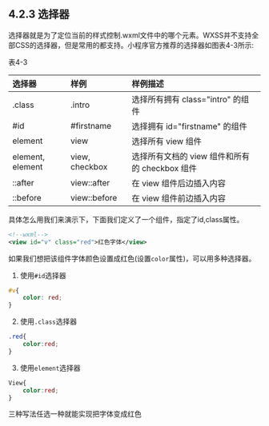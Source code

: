 ## 4.2.3 选择器

选择器就是为了定位当前的样式控制.wxml文件中的哪个元素。WXSS并不支持全部CSS的选择器，但是常用的都支持。小程序官方推荐的选择器如图表4-3所示:

表4-3

| 选择器 | 样例 | 样例描述 |
| :--- | :--- | :--- |
| .class | .intro |选择所有拥有 class="intro" 的组件  |
|#id  | #firstname | 选择拥有 id="firstname" 的组件 |
| element |view  |选择所有 view 组件  |
| element, element | view, checkbox | 选择所有文档的 view 组件和所有的 checkbox 组件 |
| ::after |view::after  | 在 view 组件后边插入内容 |
| ::before | view::before | 在 view 组件前边插入内容 |


具体怎么用我们来演示下，下面我们定义了一个组件，指定了id,class属性。
```xml
<!--wxml-->
<view id="v" class="red">红色字体</view>
```
如果我们想把该组件字体颜色设置成红色(设置`color`属性)，可以用多种选择器。

1. 使用`#id`选择器
```css
#v{
    color: red;
}
```
2. 使用`.class`选择器
```css
.red{
    color:red;
}
```
3. 使用`element`选择器
```css
View{
    color:red;
}
```
三种写法任选一种就能实现把字体变成红色

